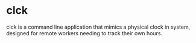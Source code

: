 # clck
clck is a command line application that mimics a physical clock in system, designed for remote workers needing to track their own hours.
